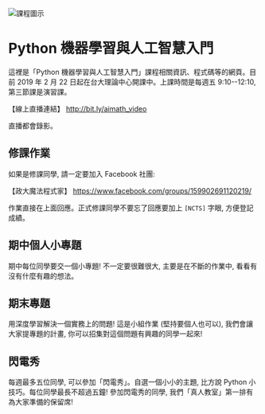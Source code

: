 ![課程圖示](images/course_title.jpeg)

# Python 機器學習與人工智慧入門

這裡是「Python 機器學習與人工智慧入門」課程相關資訊、程式碼等的網頁。目前 2019 年 2 月 22 日起在台大理論中心開課中。上課時間是每週五 9:10--12:10, 第三節課是演習課。

【線上直播連結】
http://bit.ly/aimath_video

直播都會錄影。

## 修課作業

如果是修課同學, 請一定要加入 Facebook 社團:

【政大魔法程式家】
https://www.facebook.com/groups/159902691120219/

作業直接在上面回應。正式修課同學不要忘了回應要加上 `[NCTS]` 字眼, 方便登記成績。

## 期中個人小專題

期中每位同學要交一個小專題! 不一定要很難很大, 主要是在不斷的作業中, 看看有沒有什麼有趣的想法。

## 期末專題

用深度學習解決一個實務上的問題! 這是小組作業 (堅持要個人也可以), 我們會讓大家提專題的計畫, 你可以招集對這個問題有興趣的同學一起來!

## 閃電秀

每週最多五位同學, 可以參加「閃電秀」。自選一個小小的主題, 比方說 Python 小技巧。每位同學最長不超過五鐘! 參加閃電秀的同學, 我們「真人教室」第一排有為大家準備的保留席!

